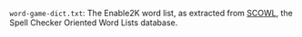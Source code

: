 `word-game-dict.txt`: The Enable2K word list, as extracted from
[SCOWL](http://wordlist.aspell.net/), the Spell Checker Oriented Word
Lists database.


